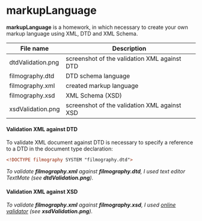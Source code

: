 # markupLanguage

**markupLanguage** is a homework, in which necessary to create your own markup language using XML, DTD and XML Schema.

| File name         | Description                                  |
| ------------------|----------------------------------------------|
| dtdValidation.png | screenshot of the validation XML against DTD |
| filmography.dtd   | DTD schema language                          |
| filmography.xml   | created markup language                      |
| filmography.xsd   | XML Schema (XSD)                             |
| xsdValidation.png | screenshot of the validation XML against XSD |

#### Validation XML against DTD
To validate XML document against DTD is necessary to specify a reference to a DTD in the document type declaration:
```xml
<!DOCTYPE filmography SYSTEM "filmography.dtd">
```
*To validate __filmography.xml__ against __filmography.dtd__, I used text editor TextMate (see __dtdValidation.png__).*

#### Validation XML against XSD
*To validate __filmography.xml__ against __filmography.xsd__, I used [online validator](http://www.utilities-online.info/xsdvalidation/) (see __xsdValidation.png__).*
